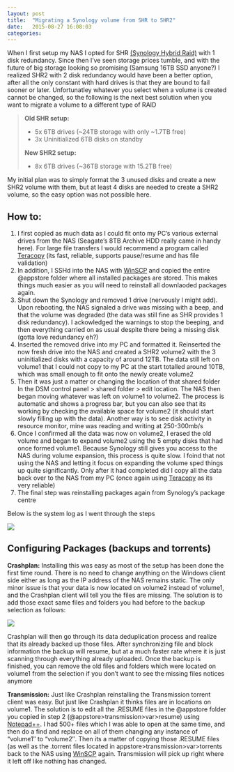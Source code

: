 ```yaml
---
layout: post
title:  "Migrating a Synology volume from SHR to SHR2"
date:   2015-08-27 16:08:03
categories: 
---
```


When I first setup my NAS I opted for SHR [(Synology Hybrid Raid)](https://www.synology.com/en-us/knowledgebase/tutorials/492) with 1 disk redundancy. Since then I’ve seen storage prices tumble, and with the future of big storage looking so promising (Samsung 16TB SSD anyone?) I realized SHR2 with 2 disk redundancy would have been a better option, after all the only constant with hard drives is that they are bound to fail sooner or later. Unfortunatley whatever you select when a volume is created cannot be changed, so the following is the next best solution when you want to migrate a volume to a different type of RAID

> **Old SHR setup:**
> 
> - 5x 6TB drives (~24TB storage with only ~1.7TB free)
> - 3x Uninitialized 6TB disks on standby
> 
> **New SHR2 setup:**
> 
> - 8x 6TB drives (~36TB storage with 15.2TB free)



My initial plan was to simply format the 3 unused disks and create a new SHR2 volume with them, but at least 4 disks are needed to create a SHR2 volume, so the easy option was not possible here.


## How to: ##

1. I first copied as much data as I could fit onto my PC’s various external drives from the NAS (Seagate’s 8TB Archive HDD really came in handy here). For large file transfers I would recommend a program called [Teracopy](http://www.codesector.com/teracopy) (its fast, reliable, supports pause/resume and has file validation)
2. In addition, I SSHd into the NAS with [WinSCP](https://winscp.net/eng/index.php) and copied the entire @appstore folder where all installed packages are stored. This makes things much easier as you will need to reinstall all downlaoded packages again.
3. Shut down the Synology and removed 1 drive (nervously I might add). Upon rebooting, the NAS signaled a drive was missing with a beep, and that the volume was degraded (the data was still fine as SHR provides 1 disk redundancy). I ackowledged the warnings to stop the beeping, and then everything carried on as usual despite there being a missing disk (gotta love redundancy eh?)
4. Inserted the removed drive into my PC and formatted it. Reinserted the now fresh drive into the NAS and created a SHR2 volume2 with the 3 uninitialized disks with a capacity of around 12TB. The data still left on volume1 that I could not copy to my PC at the start totalled around 10TB, which was small enough to fit onto the newly create volume2
5. Then it was just a matter or changing the location of that shared folder In the DSM control panel > shared folder > edit location. The NAS then began moving whatever was left on volume1 to volume2. The process is automatic and shows a progress bar, but you can also see that its working by checking the available space for volume2 (it should start slowly filling up with the data). Another way is to see disk activity in resource monitor, mine was reading and writing at 250-300mb/s
6. Once I confirmed all the data was now on volume2, I erased the old volume and began to expand volume2 using the 5 empty disks that had once formed volume1. Because Synology still gives you access to the NAS during volume expansion, this process is quite slow. I foind that not using the NAS and letting it focus on expanding the volume sped things up quite significantly. Only after it had completed did I copy all the data back over to the NAS from my PC (once again using [Teracopy](http://www.codesector.com/teracopy) as its very reliable)
7. The final step was reinstalling packages again from Synology’s package centre


Below is the system log as I went through the steps

![](http://i.imgur.com/YVgY3rw.png)



## Configuring Packages (backups and torrents) ##

**Crashplan:** Installing this was easy as most of the setup has been done the first time round. There is no need to change anything on the Windows client side either as long as the IP address of the NAS remains static. The only  minor issue is that your data is now located on volume2 instead of volume1, and the Crashplan client will tell you the files are missing. The solution is to add those exact same files and folders you had before to the backup selection as follows:

![](http://i.imgur.com/h7rMkEv.png)

Crashplan will then go through its data deduplication process and realize that its already backed up those files. After synchronizing file and block information the backup will resume, but at a much faster rate where it is just scanning through everything already uploaded. Once the backup is finished, you can remove the old files and folders which were located on volume1 from the selection if you don’t want to see the missing files notices anymore

**Transmission:** Just like Crashplan reinstalling the Transmission torrent client was easy. But just like Crashplan it thinks files are in locations on volume1. The solution is to edit all the .RESUME files in the @appstore​ folder you copied in step 2 (@appstore>transmission>var>resume) using [Notepad++](https://notepad-plus-plus.org/). I had 500+ files which I was able to open at the same time, and then do a find and replace on all of them changing any instance of “volume1″ to “volume2″. Then its a matter of copying those .RESUME files (as well as the .torrent files located in appstore>transmission>var>torrents back to the NAS using [WinSCP](https://winscp.net/eng/index.php) again. Transmission will pick up right where it left off like nothing has changed.
